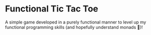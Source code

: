 # Functional Tic Tac Toe

A simple game developed in a purely functional manner to level up my functional programming skills (and hopefully understand monads 🤪)!
